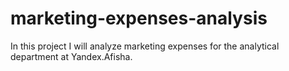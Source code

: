 # marketing-expenses-analysis
In this project I will analyze marketing expenses for the analytical department at Yandex.Afisha.
